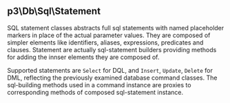 ## p3\Db\Sql\Statement

SQL statement classes abstracts full sql statements with named placeholder markers
in place of the actual parameter values. They are composed of simpler elements like
identifiers, aliases, expressions, predicates and clauses. Statement are actually
sql-statement builders providing methods for adding the innser elements they are
composed of.

Supported statements are `Select` for DQL, and `Insert`, `Update`, `Delete` for DML,
reflecting the previously examined database command classes. The sql-building methods
used in a command instance are proxies to corresponding methods of composed
sql-statement instance.
